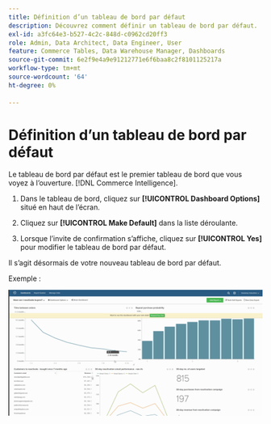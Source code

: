 ```yaml
---
title: Définition d’un tableau de bord par défaut
description: Découvrez comment définir un tableau de bord par défaut.
exl-id: a3fc64e3-b527-4c2c-848d-c0962cd20ff3
role: Admin, Data Architect, Data Engineer, User
feature: Commerce Tables, Data Warehouse Manager, Dashboards
source-git-commit: 6e2f9e4a9e91212771e6f6baa8c2f8101125217a
workflow-type: tm+mt
source-wordcount: '64'
ht-degree: 0%

---
```


# Définition d’un tableau de bord par défaut

Le tableau de bord par défaut est le premier tableau de bord que vous voyez à l’ouverture. [!DNL Commerce Intelligence].

1. Dans le tableau de bord, cliquez sur **[!UICONTROL Dashboard Options]** situé en haut de l’écran.

1. Cliquez sur **[!UICONTROL Make Default]** dans la liste déroulante.

1. Lorsque l’invite de confirmation s’affiche, cliquez sur **[!UICONTROL Yes]** pour modifier le tableau de bord par défaut.

Il s’agit désormais de votre nouveau tableau de bord par défaut.

Exemple :

![tableau de bord par défaut](../../assets/default_dashboard.gif)
